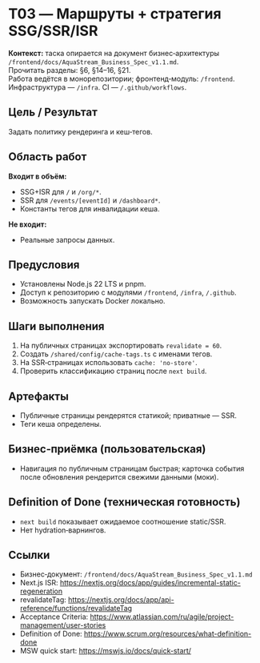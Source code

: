 # T03 — Маршруты + стратегия SSG/SSR/ISR

**Контекст:** таска опирается на документ бизнес‑архитектуры `/frontend/docs/AquaStream_Business_Spec_v1.1.md`.  
Прочитать разделы: §6, §14–16, §21.  
Работа ведётся в монорепозитории; фронтенд‑модуль: `/frontend`. Инфраструктура — `/infra`. CI — `/.github/workflows`.

## Цель / Результат
Задать политику рендеринга и кеш‑тегов.

## Область работ
**Входит в объём:**
- SSG+ISR для `/` и `/org/*`.
- SSR для `/events/[eventId]` и `/dashboard*`.
- Константы тегов для инвалидации кеша.

**Не входит:**
- Реальные запросы данных.

## Предусловия
- Установлены Node.js 22 LTS и pnpm.
- Доступ к репозиторию с модулями `/frontend`, `/infra`, `/.github`.
- Возможность запускать Docker локально.

## Шаги выполнения
1. На публичных страницах экспортировать `revalidate = 60`.
2. Создать `/shared/config/cache-tags.ts` с именами тегов.
3. На SSR‑страницах использовать `cache: 'no-store'`.
4. Проверить классификацию страниц после `next build`.

## Артефакты
- Публичные страницы рендерятся статикой; приватные — SSR.
- Теги кеша определены.

## Бизнес‑приёмка (пользовательская)
- Навигация по публичным страницам быстрая; карточка события после обновления рендерится свежими данными (моки).

## Definition of Done (техническая готовность)
- `next build` показывает ожидаемое соотношение static/SSR.
- Нет hydration‑варнингов.

## Ссылки
- Бизнес‑документ: `/frontend/docs/AquaStream_Business_Spec_v1.1.md`
- Next.js ISR: https://nextjs.org/docs/app/guides/incremental-static-regeneration
- revalidateTag: https://nextjs.org/docs/app/api-reference/functions/revalidateTag
- Acceptance Criteria: https://www.atlassian.com/ru/agile/project-management/user-stories
- Definition of Done: https://www.scrum.org/resources/what-definition-done
- MSW quick start: https://mswjs.io/docs/quick-start/